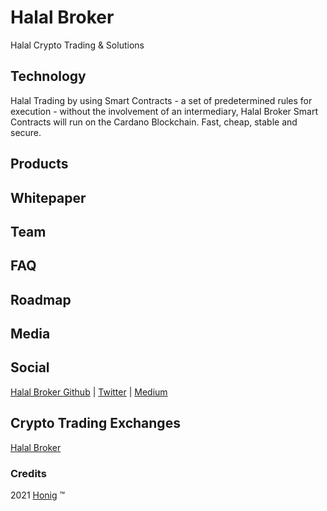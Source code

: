 # Halal Broker
Halal Crypto Trading & Solutions 
## Technology
Halal Trading by using Smart Contracts -  a set of predetermined rules for execution - without the involvement of an intermediary, Halal Broker Smart Contracts will run on the Cardano Blockchain. Fast, cheap, stable and secure.
## Products
## Whitepaper
## Team
## FAQ
## Roadmap
## Media
## Social
[Halal Broker Github](https://github.com/7robbie5/halal-broker)&nbsp;&#124;&nbsp;[Twitter](https://twitter.com/BrokerHalal)&nbsp;&#124;&nbsp;[Medium](https://medium.com/@halal.broker)
## Crypto Trading Exchanges
[Halal Broker](http://halal.broker)
### Credits
2021&nbsp;[Honig](http://www.robhonig.com)&nbsp;&trade;
